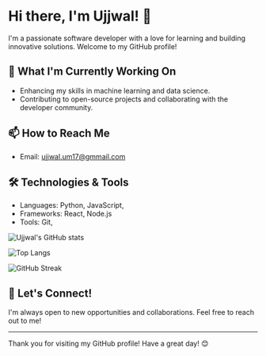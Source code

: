 # Hi there, I'm Ujjwal! 👋

I'm a passionate software developer with a love for learning and building innovative solutions. Welcome to my GitHub profile!

## 🔭 What I'm Currently Working On
- Enhancing my skills in machine learning and data science.
- Contributing to open-source projects and collaborating with the developer community.


## 📫 How to Reach Me
- Email: [ujjwal.um17@gmmail.com](mailto:ujjwal.um17@gmmail.com)


## 🛠️ Technologies & Tools
- Languages: Python, JavaScript, 
- Frameworks: React, Node.js
- Tools: Git, 

![Ujjwal's GitHub stats](https://github-readme-stats.vercel.app/api?username=ujjwalm1999&show_icons=true&theme=catppuccin_latte&count_private=true)

![Top Langs](https://github-readme-stats.vercel.app/api/top-langs/?username=ujjwalm1999&layout=compact&theme=catppuccin_latte )

![GitHub Streak](https://github-readme-streak-stats.herokuapp.com/?user=ujjwalm1999&theme=catppuccin_latte )



## 🤝 Let's Connect!
I'm always open to new opportunities and collaborations. Feel free to reach out to me!

---

Thank you for visiting my GitHub profile! Have a great day! 😊
